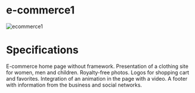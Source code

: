# e-commerce1
![ecommerce1](https://user-images.githubusercontent.com/55487019/110444613-8694b900-80bd-11eb-8cfa-4e4ee26fa78f.PNG)

# Specifications

E-commerce home page without framework.
Presentation of a clothing site for women, men and children.
Royalty-free photos.
Logos for shopping cart and favorites.
Integration of an animation in the page with a video.
A footer with information from the business and social networks.
